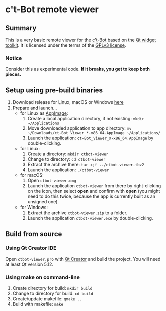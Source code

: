 # c't-Bot remote viewer

## Summary

This is a very basic remote viewer for the [c't-Bot][ctBot] based on the [Qt widget toolkit][qt]. It is licensed under the terms of the [GPLv3 license](LICENSE.md).

### Notice

Consider this as experimental code. **If it breaks, you get to keep both pieces.**

## Setup using pre-build binaries

1. Download release for Linux, macOS or Windows [here][release]
1. Prepare and launch...
    * for Linux as [AppImage](AppImage):
        1. Create a local application directory, if not existing: `mkdir ~/Applications`
        1. Move downloaded application to app directory: `mv ~/Downloads/ct-Bot_Viewer_*-x86_64.AppImage ~/Applications/`
        1. Launch the application: `ct-Bot_Viewer_X-x86_64.AppImage` by double-clicking.
    * for Linux:
        1. Create a directory: `mkdir ctbot-viewer`
        1. Change to directory: `cd ctbot-viewer`
        1. Extract the archive there: `tar xjf ../ctbot-viewer.tbz2`
        1. Launch the application: `./ctbot-viewer`
    * for macOS:
        1. Open `ctbot-viewer.dmg`
        1. Launch the application `ctbot-viewer` from there by right-clicking on the icon, then select **open** and confirm with **open** (you might need to do this twice, because the app is currently built as an unsigned one).
    * for Windows:
        1. Extract the archive `ctbot-viewer.zip` to a folder.
        1. Launch the application `ctbot-viewer.exe` by double-clicking.

## Build from source

### Using Qt Creator IDE

Open `ctbot-viewer.pro` with [Qt Creator][qt-creator] and build the project. You will need at least Qt version 5.12.

### Using make on command-line

1. Create directory for build: `mkdir build`
1. Change to directory for build: `cd build`
1. Create/update makefile: `qmake ..`
1. Build with makefile: `make`

[ctBot]: https://www.ct-bot.de
[release]: https://github.com/tsandmann/ctbot-viewer/releases
[qt]: https://en.wikipedia.org/wiki/Qt_(software)
[AppImage]: https://appimage.org
[qt-creator]: https://de.wikipedia.org/wiki/Qt_Creator
